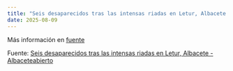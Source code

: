 ```yaml
---
title: "Seis desaparecidos tras las intensas riadas en Letur, Albacete - Albaceteabierto"
date: 2025-08-09
---
```


Más información en [fuente](https://news.google.com/rss/articles/CBMivgFBVV95cUxNWGdnMzh6RUo0eENhcU5oQlZuazZrejlQN3Z6blpVbU8zMmdHTFhVMDAzS2FUWldOQjdhalZvOVdmbVRPcDU2THU4dm54R1M2SXNmNTNLX2tSbTVUbjU4VW5jdDFhbWpIQk9ydHpfYS1kbXhiRTYwcHpaTF9ZZHRTVkFMUnkzc1g2QS1Vd1Z4UXlrbU9Bb1BFUkdUdnd3ZE5ZTUg1Q1hRSk9kM2tHUTcyTUlHMkxLS1EyNHNRUVJ3?oc=5)

Fuente: [Seis desaparecidos tras las intensas riadas en Letur, Albacete - Albaceteabierto](https://news.google.com/rss/articles/CBMivgFBVV95cUxNWGdnMzh6RUo0eENhcU5oQlZuazZrejlQN3Z6blpVbU8zMmdHTFhVMDAzS2FUWldOQjdhalZvOVdmbVRPcDU2THU4dm54R1M2SXNmNTNLX2tSbTVUbjU4VW5jdDFhbWpIQk9ydHpfYS1kbXhiRTYwcHpaTF9ZZHRTVkFMUnkzc1g2QS1Vd1Z4UXlrbU9Bb1BFUkdUdnd3ZE5ZTUg1Q1hRSk9kM2tHUTcyTUlHMkxLS1EyNHNRUVJ3?oc=5)
